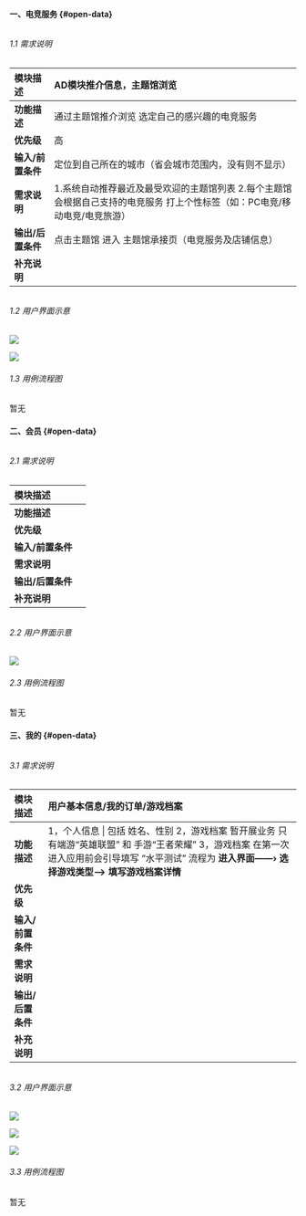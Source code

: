 #### 一、电竞服务 {#open-data}

###### 

###### 1.1 需求说明

| **模块描述** | AD模块推介信息，主题馆浏览 |
| :--- | :--- |
| **功能描述** | 通过主题馆推介浏览 选定自己的感兴趣的电竞服务 |
| **优先级** | 高 |
| **输入/前置条件** | 定位到自己所在的城市（省会城市范围内，没有则不显示） |
| **需求说明** | 1.系统自动推荐最近及最受欢迎的主题馆列表                             2.每个主题馆会根据自己支持的电竞服务 打上个性标签（如：PC电竞/移动电竞/电竞旅游） |
| **输出/后置条件** | 点击主题馆 进入 主题馆承接页（电竞服务及店铺信息） |
| **补充说明** |  |

###### 

###### 1.2 用户界面示意

![](/assets/2017-08-14_215830.jpg)

![](/assets/2017-08-14_215910.jpg)

###### 1.3 用例流程图

暂无

#### 二、会员 {#open-data}

###### 

###### 2.1 需求说明

| **模块描述** |  |
| :--- | :--- |
| **功能描述** |  |
| **优先级** |  |
| **输入/前置条件** |  |
| **需求说明** |  |
| **输出/后置条件** |  |
| **补充说明** |  |

###### 

###### 2.2 用户界面示意

![](/assets/20170814220304.jpg)

###### 2.3 用例流程图

暂无

#### 三、我的 {#open-data}

###### 

###### 3.1 需求说明

| **模块描述** | 用户基本信息/我的订单/游戏档案 |
| :--- | :--- |
| **功能描述** | 1，个人信息 \| 包括 姓名、性别                                                     2，游戏档案 暂开展业务 只有端游“英雄联盟” 和 手游“王者荣耀”                                                                                                   3，游戏档案 在第一次进入应用前会引导填写 “水平测试” 流程为  **进入界面——› 选择游戏类型——&gt; 填写游戏档案详情** |
| **优先级** |  |
| **输入/前置条件** |  |
| **需求说明** |  |
| **输出/后置条件** |  |
| **补充说明** |  |

###### 

###### 3.2 用户界面示意

![](/assets/20170815101857.jpg)

![](/assets/20170815101941.jpg)

![](/assets/20170815101956.jpg)

###### 3.3 用例流程图

暂无

